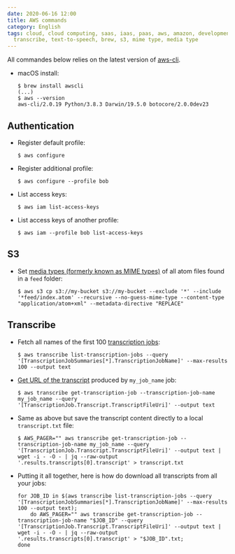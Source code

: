 ```yaml
---
date: 2020-06-16 12:00
title: AWS commands
category: English
tags: cloud, cloud computing, saas, iaas, paas, aws, amazon, development, CLI, iam,
  transcribe, text-to-speech, brew, s3, mime type, media type
---
```


All commandes below relies on the latest version of [aws-cli](https://github.com/aws/aws-cli).

- macOS install:

  ```shell-session
  $ brew install awscli
  (...)
  $ aws --version
  aws-cli/2.0.19 Python/3.8.3 Darwin/19.5.0 botocore/2.0.0dev23
  ```

## Authentication

- Register default profile:

  ```shell-session
  $ aws configure
  ```

- Register additional profile:

  ```shell-session
  $ aws configure --profile bob
  ```

- List access keys:

  ```shell-session
  $ aws iam list-access-keys
  ```

- List access keys of another profile:

  ```shell-session
  $ aws iam --profile bob list-access-keys
  ```

## S3

- Set [media types (formerly known as MIME types)](https://www.iana.org/assignments/media-types/media-types.xhtml) of all atom files found in a `feed` folder:

  ```shell-session
  $ aws s3 cp s3://my-bucket s3://my-bucket --exclude '*' --include '*feed/index.atom' --recursive --no-guess-mime-type --content-type "application/atom+xml" --metadata-directive "REPLACE"
  ```

## Transcribe

- Fetch all names of the first 100 [transcription jobs](https://docs.aws.amazon.com/cli/latest/reference/transcribe/list-transcription-jobs.html):

  ```shell-session
  $ aws transcribe list-transcription-jobs --query '[TranscriptionJobSummaries[*].TranscriptionJobName]' --max-results 100 --output text
  ```

- [Get URL of the transcript](https://docs.aws.amazon.com/cli/latest/reference/transcribe/get-transcription-job.html) produced by `my_job_name` job:

  ```shell-session
  $ aws transcribe get-transcription-job --transcription-job-name my_job_name --query '[TranscriptionJob.Transcript.TranscriptFileUri]' --output text
  ```

- Same as above but save the transcript content directly to a local `transcript.txt` file:

  ```shell-session
  $ AWS_PAGER="" aws transcribe get-transcription-job --transcription-job-name my_job_name --query '[TranscriptionJob.Transcript.TranscriptFileUri]' --output text | wget -i - -O - | jq --raw-output '.results.transcripts[0].transcript' > transcript.txt
  ```

- Putting it all together, here is how do download all transcripts from all your jobs:

  ```shell
  for JOB_ID in $(aws transcribe list-transcription-jobs --query '[TranscriptionJobSummaries[*].TranscriptionJobName]' --max-results 100 --output text);
      do AWS_PAGER="" aws transcribe get-transcription-job --transcription-job-name "$JOB_ID" --query '[TranscriptionJob.Transcript.TranscriptFileUri]' --output text | wget -i - -O - | jq --raw-output '.results.transcripts[0].transcript' > "$JOB_ID".txt;
  done
  ```
